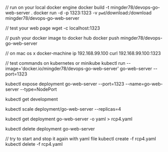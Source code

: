 // run on your local docker engine
docker build -t mingder78/devops-go-web-server .
docker run -d -p 1323:1323 -v `pwd`/download:/download mingder78/devops-go-web-server

// test your web page
wget -c localhost:1323

// push your docker image to docker hub
docker push mingder78/devops-go-web-server

// on mac os x
docker-machine ip
192.168.99.100
curl 192.168.99.100:1323

// test commands on kubernetes or minikube
kubectl run --image='docker.io/mingder78/devops-go-web-server' go-web-server --port=1323
 
kubectl expose deployment go-web-server --port=1323 --name=go-web-server --type=NodePort
 
kubectl get development
 
kubectl scale deployment/go-web-server --replicas=4
 
kubectl get deployment go-web-server -o yaml > rcp4.yaml
 
kubectl delete deployment go-web-server
 
// try to start and stop it again with yaml file
kubectl create -f rcp4.yaml
kubectl delete -f rcp4.yaml


